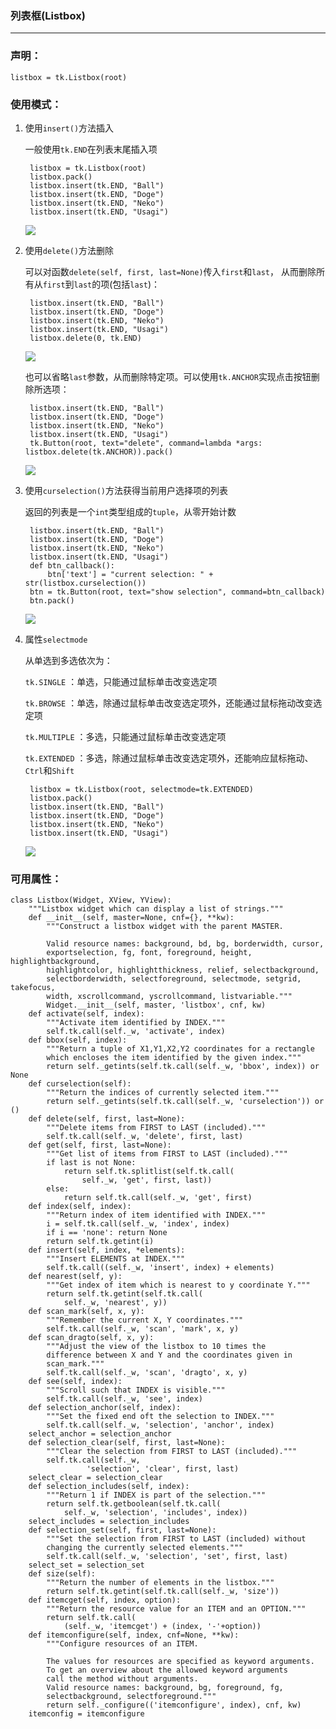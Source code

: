### 列表框(Listbox)

-----------------------------

### 声明：
    
    listbox = tk.Listbox(root)
    
### 使用模式：

1. 使用`insert()`方法插入

    一般使用`tk.END`在列表末尾插入项
        
        listbox = tk.Listbox(root)
        listbox.pack()
        listbox.insert(tk.END, "Ball")
        listbox.insert(tk.END, "Doge")
        listbox.insert(tk.END, "Neko")
        listbox.insert(tk.END, "Usagi")
    ![](static/bcdc429693b54c0646c45833e957b3e1.png)
    
    
2. 使用`delete()`方法删除
    
    可以对函数`delete(self, first, last=None)`传入`first`和`last`，
    从而删除所有从`first`到`last`的项(包括`last`)：
    
        listbox.insert(tk.END, "Ball")
        listbox.insert(tk.END, "Doge")
        listbox.insert(tk.END, "Neko")
        listbox.insert(tk.END, "Usagi")
        listbox.delete(0, tk.END)
    
    ![](static/c3ab0be0b1c5ca090d5793fd647ec1dc.png)
    
    也可以省略`last`参数，从而删除特定项。可以使用`tk.ANCHOR`实现点击按钮删除所选项：
    
        listbox.insert(tk.END, "Ball")
        listbox.insert(tk.END, "Doge")
        listbox.insert(tk.END, "Neko")
        listbox.insert(tk.END, "Usagi")
        tk.Button(root, text="delete", command=lambda *args: listbox.delete(tk.ANCHOR)).pack()
        
    ![](static/ec56a0be73c2833a0d24dab9c610563a.png)
    
3. 使用`curselection()`方法获得当前用户选择项的列表
    
    返回的列表是一个`int`类型组成的`tuple`，从零开始计数
    
        listbox.insert(tk.END, "Ball")
        listbox.insert(tk.END, "Doge")
        listbox.insert(tk.END, "Neko")
        listbox.insert(tk.END, "Usagi")
        def btn_callback():
            btn['text'] = "current selection: " + str(listbox.curselection())
        btn = tk.Button(root, text="show selection", command=btn_callback)
        btn.pack()
    
    ![](static/5a468c5dd6498b9ffedb5091d5d7d37e.png)

4. 属性`selectmode`

    从单选到多选依次为：
    
    `tk.SINGLE`     ：单选，只能通过鼠标单击改变选定项
    
    `tk.BROWSE`     ：单选，除通过鼠标单击改变选定项外，还能通过鼠标拖动改变选定项
    
    `tk.MULTIPLE`   ：多选，只能通过鼠标单击改变选定项
    
    `tk.EXTENDED`   ：多选，除通过鼠标单击改变选定项外，还能响应鼠标拖动、`Ctrl`和`Shift`
    
        listbox = tk.Listbox(root, selectmode=tk.EXTENDED)
        listbox.pack()
        listbox.insert(tk.END, "Ball")
        listbox.insert(tk.END, "Doge")
        listbox.insert(tk.END, "Neko")
        listbox.insert(tk.END, "Usagi")
    
    ![](static/2622492bcaa883296bdfe8750593b8d3.png)

### 可用属性：

    class Listbox(Widget, XView, YView):
        """Listbox widget which can display a list of strings."""
        def __init__(self, master=None, cnf={}, **kw):
            """Construct a listbox widget with the parent MASTER.
    
            Valid resource names: background, bd, bg, borderwidth, cursor,
            exportselection, fg, font, foreground, height, highlightbackground,
            highlightcolor, highlightthickness, relief, selectbackground,
            selectborderwidth, selectforeground, selectmode, setgrid, takefocus,
            width, xscrollcommand, yscrollcommand, listvariable."""
            Widget.__init__(self, master, 'listbox', cnf, kw)
        def activate(self, index):
            """Activate item identified by INDEX."""
            self.tk.call(self._w, 'activate', index)
        def bbox(self, index):
            """Return a tuple of X1,Y1,X2,Y2 coordinates for a rectangle
            which encloses the item identified by the given index."""
            return self._getints(self.tk.call(self._w, 'bbox', index)) or None
        def curselection(self):
            """Return the indices of currently selected item."""
            return self._getints(self.tk.call(self._w, 'curselection')) or ()
        def delete(self, first, last=None):
            """Delete items from FIRST to LAST (included)."""
            self.tk.call(self._w, 'delete', first, last)
        def get(self, first, last=None):
            """Get list of items from FIRST to LAST (included)."""
            if last is not None:
                return self.tk.splitlist(self.tk.call(
                    self._w, 'get', first, last))
            else:
                return self.tk.call(self._w, 'get', first)
        def index(self, index):
            """Return index of item identified with INDEX."""
            i = self.tk.call(self._w, 'index', index)
            if i == 'none': return None
            return self.tk.getint(i)
        def insert(self, index, *elements):
            """Insert ELEMENTS at INDEX."""
            self.tk.call((self._w, 'insert', index) + elements)
        def nearest(self, y):
            """Get index of item which is nearest to y coordinate Y."""
            return self.tk.getint(self.tk.call(
                self._w, 'nearest', y))
        def scan_mark(self, x, y):
            """Remember the current X, Y coordinates."""
            self.tk.call(self._w, 'scan', 'mark', x, y)
        def scan_dragto(self, x, y):
            """Adjust the view of the listbox to 10 times the
            difference between X and Y and the coordinates given in
            scan_mark."""
            self.tk.call(self._w, 'scan', 'dragto', x, y)
        def see(self, index):
            """Scroll such that INDEX is visible."""
            self.tk.call(self._w, 'see', index)
        def selection_anchor(self, index):
            """Set the fixed end oft the selection to INDEX."""
            self.tk.call(self._w, 'selection', 'anchor', index)
        select_anchor = selection_anchor
        def selection_clear(self, first, last=None):
            """Clear the selection from FIRST to LAST (included)."""
            self.tk.call(self._w,
                     'selection', 'clear', first, last)
        select_clear = selection_clear
        def selection_includes(self, index):
            """Return 1 if INDEX is part of the selection."""
            return self.tk.getboolean(self.tk.call(
                self._w, 'selection', 'includes', index))
        select_includes = selection_includes
        def selection_set(self, first, last=None):
            """Set the selection from FIRST to LAST (included) without
            changing the currently selected elements."""
            self.tk.call(self._w, 'selection', 'set', first, last)
        select_set = selection_set
        def size(self):
            """Return the number of elements in the listbox."""
            return self.tk.getint(self.tk.call(self._w, 'size'))
        def itemcget(self, index, option):
            """Return the resource value for an ITEM and an OPTION."""
            return self.tk.call(
                (self._w, 'itemcget') + (index, '-'+option))
        def itemconfigure(self, index, cnf=None, **kw):
            """Configure resources of an ITEM.
    
            The values for resources are specified as keyword arguments.
            To get an overview about the allowed keyword arguments
            call the method without arguments.
            Valid resource names: background, bg, foreground, fg,
            selectbackground, selectforeground."""
            return self._configure(('itemconfigure', index), cnf, kw)
        itemconfig = itemconfigure

    